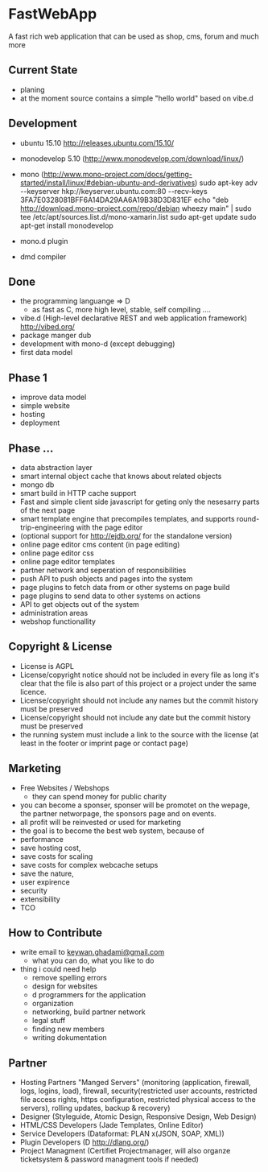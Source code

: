 # FastWebApp
A fast rich web application that can be used as shop, cms, forum and much more

## Current State
- planing
- at the moment source contains a simple "hello world" based on vibe.d

## Development
- ubuntu 15.10 http://releases.ubuntu.com/15.10/
- monodevelop 5.10 (http://www.monodevelop.com/download/linux/)
 - mono (http://www.mono-project.com/docs/getting-started/install/linux/#debian-ubuntu-and-derivatives)
   sudo apt-key adv --keyserver hkp://keyserver.ubuntu.com:80 --recv-keys 3FA7E0328081BFF6A14DA29AA6A19B38D3D831EF
   echo "deb http://download.mono-project.com/repo/debian wheezy main" | sudo tee /etc/apt/sources.list.d/mono-xamarin.list
   sudo apt-get update
   sudo apt-get install monodevelop

- mono.d plugin 
- dmd compiler


## Done
- the programming languange => D
  - as fast as C, more high level, stable, self compiling ....
- vibe.d (High-level declarative REST and web application framework) http://vibed.org/
- package manger dub
- development with mono-d (except debugging)
- first data model

## Phase 1
- improve data model
- simple website
- hosting
- deployment


## Phase ... 
- data abstraction layer
- smart internal object cache that knows about related objects
- mongo db 
- smart build in HTTP cache support
- Fast and simple client side javascript for geting only the nesesarry parts of the next page
- smart template engine that precompiles templates, and supports round-trip-engineering with the page editor
- (optional support for http://ejdb.org/ for the standalone version)
- online page editor cms content (in page editing)
- online page editor css 
- online page editor templates
- partner network and seperation of responsibilities
- push API to push objects and pages into the system
- page plugins to fetch data from or other systems on page build
- page plugins to send data to other systems on actions
- API to get objects out of the system
- administration areas
- webshop functionallity

## Copyright & License
- License is AGPL
- License/copyright notice should not be included in every file as long it's clear that the file is also part of this project or a project under the same licence.
- License/copyright should not include any names but the commit history must be preserved
- License/copyright should not include any date but the commit history must be preserved
- the running system must include a link to the source with the license (at least in the footer or imprint page or contact page) 

## Marketing
 - Free Websites / Webshops
   - they can spend money for public charity
 - you can become a sponser, sponser will be promotet on the wepage, the partner networpage, the sponsors page and on events.
 - all profit will be reinvested or used for marketing
 - the goal is to become the best web system, because of
  - performance 
   - save hosting cost,
   - save costs for scaling
   - save costs for complex webcache setups
   - save the nature,
   - user expirence
  - security
  - extensibility
  - TCO



## How to Contribute
- write email to keywan.ghadami@gmail.com
  - what you can do, what you like to do
- thing i could need help
  - remove spelling errors
  - design for websites
  - d programmers for the application
  - organization
  - networking, build partner network
  - legal stuff
  - finding new members
  - writing dokumentation

## Partner
 - Hosting Partners "Manged Servers" (monitoring (application, firewall, logs, logins, load), firewall, security(restricted user accounts, restricted file access rights, https configuration, restricted physical access to the servers), rolling updates, backup & recovery)
 - Designer (Styleguide, Atomic Design, Responsive Design, Web Design)
 - HTML/CSS Developers (Jade Templates, Online Editor)
 - Service Developers (Dataformat: PLAN x(JSON, SOAP, XML))
 - Plugin Developers (D http://dlang.org/)
 - Project Managment (Certifiet Projectmanager, will also organze ticketsystem & password managment tools if needed)

